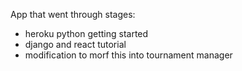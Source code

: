 App that went through stages:
- heroku python getting started
- django and react tutorial
- modification to morf this into tournament manager
